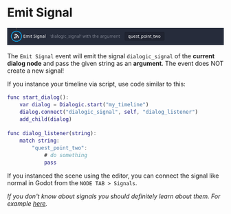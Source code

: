 # Emit Signal
![image](./Images/Event_Emit_Signal.PNG)

The `Emit Signal` event will emit the signal `dialogic_signal` of the **current dialog node** and pass the given string as an **argument**.
The event does NOT create a new signal!

If you instance your timeline via script, use code similar to this:
```gd
func start_dialog():
	var dialog = Dialogic.start("my_timeline")
	dialog.connect("dialogic_signal", self, "dialog_listener")
	add_child(dialog)

func dialog_listener(string):
	match string:
		"quest_point_two":
			# do something
			pass
```

If you instanced the scene using the editor, you can connect the signal like normal in Godot from the `NODE TAB > Signals`.

*If you don't know about signals you should definitely learn about them. For example [here](https://docs.godotengine.org/en/3.5/getting_started/step_by_step/signals.html).*
